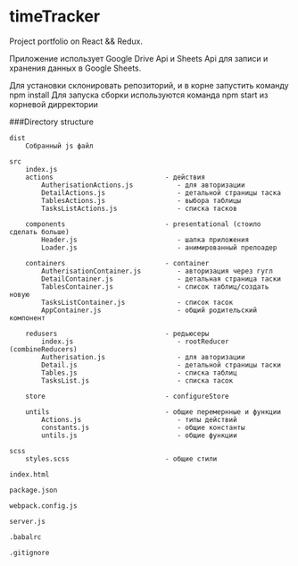 timeTracker
===============================

Project portfolio on React &amp;&amp; Redux.

Приложение использует Google Drive Api и Sheets Api для записи и хранения данных в Google Sheets.


Для установки склонировать репозиторий, и в корне запустить команду npm install
Для запуска сборки используются команда npm start из корневой дирректории


###Directory structure
```
dist
    Собранный js файл

src
    index.js
    actions                            - действия
        AutherisationActions.js           - для авторизации
        DetailActions.js                  - детальной страницы таска
        TablesActions.js                  - выбора таблицы
        TasksListActions.js               - списка тасков
        
    components                         - presentational (стоило сделать больше)
        Header.js                         - шапка приложения
        Loader.js                         - анимированный прелоадер
        
    containers                         - container
        AutherisationContainer.js         - авторизация через гугл
        DetailContainer.js                - детальная страница таски
        TablesContainer.js                - список таблиц/создать новую
        TasksListContainer.js             - список тасок
        AppContainer.js                   - общий родительский компонент 
        
    redusers                           - редьюсеры
        index.js                          - rootReducer (combineReducers)
        Autherisation.js                  - для авторизации
        Detail.js                         - детальной страницы таски
        Tables.js                         - списка таблиц
        TasksList.js                      - списка тасок
        
    store                              - configureStore
    
    untils                             - общие перемернные и функции
        Actions.js                        - типы действий
        constants.js                      - общие константы
        untils.js                         - общие функции

scss
    styles.scss                        - общие стили

index.html

package.json

webpack.config.js

server.js

.babalrc

.gitignore
